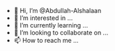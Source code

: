 - 👋 Hi, I’m @Abdullah-Alshalaan
- 👀 I’m interested in ...
- 🌱 I’m currently learning ...
- 💞️ I’m looking to collaborate on ...
- 📫 How to reach me ...

<!---
Abdullah-Alshalaan/Abdullah-Alshalaan is a ✨ special ✨ repository because its `README.md` (this file) appears on your GitHub profile.
You can click the Preview link to take a look at your changes.
--->
